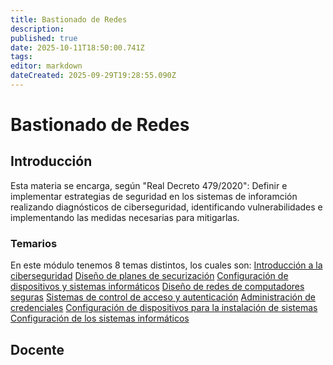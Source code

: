 ```yaml
---
title: Bastionado de Redes
description: 
published: true
date: 2025-10-11T18:50:00.741Z
tags: 
editor: markdown
dateCreated: 2025-09-29T19:28:55.090Z
---
```


# Bastionado de Redes
## Introducción
Esta materia se encarga, según "Real Decreto 479/2020": Definir e implementar estrategias de seguridad en los sistemas de inforamción realizando diagnósticos de ciberseguridad, identificando vulnerabilidades e implementando las medidas necesarias para mitigarlas.


### Temarios
En este módulo tenemos 8 temas distintos, los cuales son:
[Introducción a la ciberseguridad](introduccion)
[Diseño de planes de securización](securizacion)
[Configuración de dispositivos y sistemas informáticos](configuracion)
[Diseño de redes de computadores seguras](diseno_redes)
[Sistemas de control de acceso y autenticación](control)
[Administración de credenciales](credenciales)
[Configuración de dispositivos para la instalación de sistemas](configuracion_instalacion)
[Configuración de los sistemas informáticos](configuracion_sistemas)
## Docente
